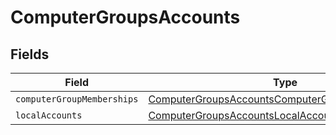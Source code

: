 # ComputerGroupsAccounts


## Fields

| Field                                                                                                                     | Type                                                                                                                      | Required                                                                                                                  | Description                                                                                                               |
| ------------------------------------------------------------------------------------------------------------------------- | ------------------------------------------------------------------------------------------------------------------------- | ------------------------------------------------------------------------------------------------------------------------- | ------------------------------------------------------------------------------------------------------------------------- |
| `computerGroupMemberships`                                                                                                | [ComputerGroupsAccountsComputerGroupMemberships](../../models/shared/computergroupsaccountscomputergroupmemberships.md)[] | :heavy_minus_sign:                                                                                                        | N/A                                                                                                                       |
| `localAccounts`                                                                                                           | [ComputerGroupsAccountsLocalAccounts](../../models/shared/computergroupsaccountslocalaccounts.md)[]                       | :heavy_minus_sign:                                                                                                        | N/A                                                                                                                       |